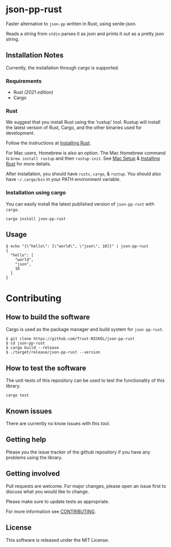 # json-pp-rust

Faster alternative to `json-pp` written in Rust, using serde-json. 

Reads a string from `stdin` parses it as json and prints it out as a pretty json string.

## Installation Notes

Currently, the installation through cargo is supported.

### Requirements

- Rust _(2021 edition)_
- Cargo

### Rust

We suggest that you install Rust using the 'rustup' tool. Rustup will install
the latest version of Rust, Cargo, and the other binaries used for development.

Follow the instructions at [Installing
Rust](https://www.rust-lang.org/tools/install).

For Mac users, Homebrew is also an option.  The Mac Homebrew command is `brew
install rustup` and then `rustup-init`. See [Mac
Setup](https://sourabhbajaj.com/mac-setup/Rust/) & [Installing
Rust](https://www.rust-lang.org/tools/install) for more details.

After installation, you should have `rustc`, `cargo`, & `rustup`. You should
also have `~/.cargo/bin` in your PATH environment variable.

### Installation using cargo

You can easily install the latest published version of `json-pp-rust` with `cargo`.

    cargo install json-pp-rust

## Usage

    $ echo "{\"hello\": [\"world\", \"json\", 10]}" | json-pp-rust
    {
      "hello": [
        "world",
        "json",
        10
      ]
    }

# Contributing

## How to build the software

Cargo is used as the package manager and build system for `json-pp-rust`.

    $ git clone https://github.com/Trust-NICKOL/json-pp-rust
    $ cd json-pp-rust
    $ cargo build --release
    $ ./target/release/json-pp-rust --version


## How to test the software

The unit-tests of this repository can be used to test the functionality of this library.

    cargo test

## Known issues

There are currently no know issues with this tool.

## Getting help

Please you the issue tracker of the github repository if you have any problems using the library.

## Getting involved

Pull requests are welcome. For major changes, please open an issue first to discuss what you would like to change.

Please make sure to update tests as appropriate.

For more information see [CONTRIBUTING](CONTRIBUTING.md).

## License

This software is released under the MIT License.
